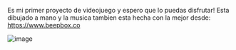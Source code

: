 Es mi primer proyecto de videojuego y espero que lo puedas disfrutar! Esta dibujado a mano y la musica tambien esta hecha con la mejor desde: https://www.beepbox.co


![image](https://github.com/user-attachments/assets/b4ab574d-af98-41cd-8e7f-6e57a62350ad)

